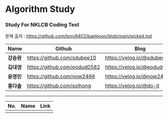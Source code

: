 # Algorithm Study

###  Study For NKLCB Coding Test
문제 출처 : https://github.com/tony9402/baekjoon/blob/main/picked.md

|Name|Github|Blog|
|------|---|---|
|**강승완**|https://github.com/sdubee10|https://velog.io/@sdubee10|
|**김대영**|https://github.com/eodud0582|https://velog.io/@eodud0582|
|**윤영민**|https://github.com/now2466|https://velog.io/@now2466|
|**홍다솔**|https://github.com/solhong|https://velog.io/@do-it|


---
|No.|Name|Link|
|------|-----|-----|
||||
